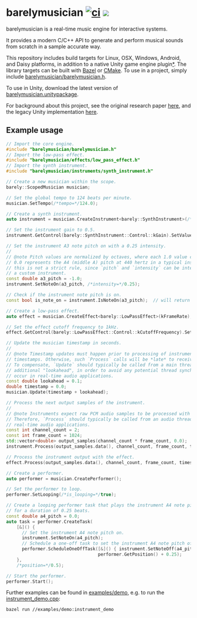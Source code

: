 barelymusician
[![ci](https://github.com/anokta/barelymusician/actions/workflows/ci.yml/badge.svg)](https://github.com/anokta/barelymusician/actions/workflows/ci.yml)
[![](https://img.shields.io/static/v1?label=sponsor&message=%E2%9D%A4&logo=GitHub&color=%23fe8e86)](https://github.com/sponsors/anokta)
==============

barelymusician is a real-time music engine for interactive systems.

It provides a modern C/C++ API to generate and perform musical sounds from scratch in a sample
accurate way.

[iOS]: ## "see issue #112 for the status of the upcoming iOS platform support"
This repository includes build targets for Linux, OSX, Windows, Android, and Daisy platforms, in
addition to a native Unity game engine plugin[*][iOS]. The library targets can be built with
[Bazel](https://bazel.build/) or [CMake](https://cmake.org/). To use in a project, simply include
[barelymusician/barelymusician.h](barelymusician/barelymusician.h).

To use in Unity, download the latest version of
[barelymusician.unitypackage](https://github.com/anokta/barelymusician/releases/latest/download/barelymusician.unitypackage).

For background about this project, see the original research paper
[here](http://www.aes.org/e-lib/browse.cfm?elib=17598), and the legacy Unity implementation
[here](https://github.com/anokta/barelyMusicianLegacy).

## Example usage

```cpp
// Import the core engine.
#include "barelymusician/barelymusician.h"
// Import the low-pass effect.
#include "barelymusician/effects/low_pass_effect.h"
// Import the synth instrument.
#include "barelymusician/instruments/synth_instrument.h"

// Create a new musician within the scope.
barely::ScopedMusician musician;

// Set the global tempo to 124 beats per minute.
musician.SetTempo(/*tempo=*/124.0);

// Create a synth instrument.
auto instrument = musician.CreateInstrument<barely::SynthInstrument>(/*frame_rate=*/48000);

// Set the instrument gain to 0.5.
instrument.GetControl(barely::SynthInstrument::Control::kGain).SetValue(/*value=*/0.5);

// Set the instrument A3 note pitch on with a 0.25 intensity.
//
// @note Pitch values are normalized by octaves, where each 1.0 value change shifts one octave, and
// 0.0 represents the A4 (middle A) pitch at 440 hertz in a typical instrument definition. However,
// this is not a strict rule, since `pitch` and `intensity` can be interpreted in any desired way by
// a custom instrument.
const double a3_pitch = -1.0;
instrument.SetNoteOn(a3_pitch, /*intensity=*/0.25);

// Check if the instrument note pitch is on.
const bool is_note_on = instrument.IsNoteOn(a3_pitch);  // will return true.

// Create a low-pass effect.
auto effect = musician.CreateEffect<barely::LowPassEffect>(kFrameRate);

// Set the effect cutoff frequency to 1kHz.
effect.GetControl(barely::LowPassEffect::Control::kCutoffFrequency).SetValue(/*value=*/1000.0);

// Update the musician timestamp in seconds.
//
// @note Timestamp updates must happen prior to processing of instruments with respective
// timestamps. Otherwise, such `Process` calls will be *late* to receive any relevant state changes.
// To compensate, `Update` should typically be called from a main thread update callback, with an
// additional "lookahead", in order to avoid any potential thread synchronization issues that could
// occur in real-time audio applications.
const double lookahead = 0.1;
double timestamp = 0.0;
musician.Update(timestamp + lookahead);

// Process the next output samples of the instrument.
//
// @note Instruments expect raw PCM audio samples to be processed with a synchronous call.
// Therefore, `Process` should typically be called from an audio thread process callback in
// real-time audio applications.
const int channel_count = 2;
const int frame_count = 1024;
std::vector<double> output_samples(channel_count * frame_count, 0.0);
instrument.Process(output_samples.data(), channel_count, frame_count, timestamp);

// Process the instrument output with the effect.
effect.Process(output_samples.data(), channel_count, frame_count, timestamp);

// Create a performer.
auto performer = musician.CreatePerformer();

// Set the performer to loop.
performer.SetLooping(/*is_looping=*/true);

// Create a looping performer task that plays the instrument A4 note pitch at the position 0.5 beats
// for a duration of 0.25 beats.
const double a4_pitch = 0.0;
auto task = performer.CreateTask(
    [&]() {
      // Set the instrument A4 note pitch on.
      instrument.SetNoteOn(a4_pitch);
      // Schedule a one-off task to set the instrument A4 note pitch off after 0.25 beats.
      performer.ScheduleOneOffTask([&]() { instrument.SetNoteOff(a4_pitch); },
                                   performer.GetPosition() + 0.25);
    },
    /*position=*/0.5);

// Start the performer.
performer.Start();
```

Further examples can be found in [examples/demo](examples/demo), e.g. to run the
[instrument_demo.cpp](examples/demo/instrument_demo.cpp):
```
bazel run //examples/demo:instrument_demo
```
